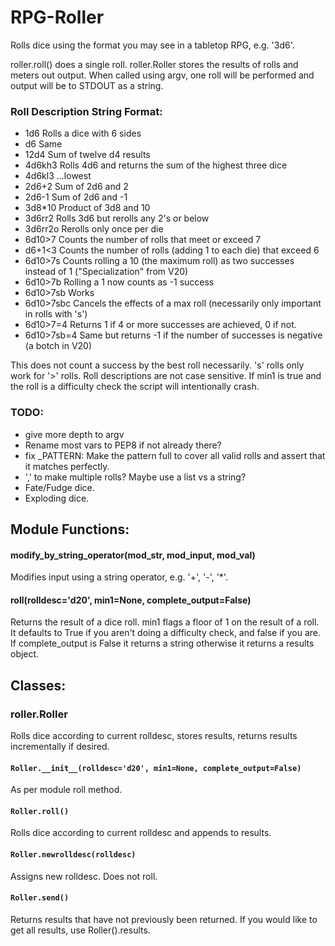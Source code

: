 RPG-Roller
==========


Rolls dice using the format you may see in a tabletop RPG, e.g. '3d6'.

roller.roll() does a single roll.
roller.Roller stores the results of rolls and meters out output.
When called using argv, one roll will be performed and output will be to STDOUT as a string.


### Roll Description String Format:
 - 1d6  Rolls a dice with 6 sides
 - d6   Same
 - 12d4 Sum of twelve d4 results
 - 4d6kh3   Rolls 4d6 and returns the sum of the highest three dice
 - 4d6kl3   ...lowest
 - 2d6+2    Sum of 2d6 and 2
 - 2d6-1    Sum of 2d6 and -1
 - 3d8*10   Product of 3d8 and 10
 - 3d6rr2   Rolls 3d6 but rerolls any 2's or below
 - 3d6rr2o  Rerolls only once per die
 - 6d10>7   Counts the number of rolls that meet or exceed 7
 - d6+1<3   Counts the number of rolls (adding 1 to each die) that exceed 6
 - 6d10>7s  Counts rolling a 10 (the maximum roll) as two successes instead of 1 ("Specialization" from V20)
 - 6d10>7b  Rolling a 1 now counts as -1 success
 - 6d10>7sb Works
 - 6d10>7sbc    Cancels the effects of a max roll (necessarily only important in rolls with 's')
 - 6d10>7=4 Returns 1 if 4 or more successes are achieved, 0 if not.
 - 6d10>7sb=4 Same but returns -1 if the number of successes is negative (a botch in V20)
 
This does not count a success by the best roll necessarily. 's' rolls only work for '>' rolls. Roll descriptions
are not case sensitive. If min1 is true and the roll is a difficulty check the script will intentionally crash.


### TODO:
 - give more depth to argv
 - Rename most vars to PEP8 if not already there?
 - fix _PATTERN: Make the pattern full to cover all valid rolls and assert that it matches perfectly.
 - ',' to make multiple rolls? Maybe use a list vs a string?
 - Fate/Fudge dice.
 - Exploding dice.



## Module Functions:

#### modify_by_string_operator(mod_str, mod_input, mod_val)
Modifies input using a string operator, e.g. '+', '-', '*'.

#### roll(rolldesc='d20', min1=None, complete_output=False)
Returns the result of a dice roll.
min1 flags a floor of 1 on the result of a roll. It defaults to True if you aren't doing a difficulty check, and false if you are.
If complete_output is False it returns a string otherwise it returns a results object.


## Classes:

### roller.Roller
Rolls dice according to current rolldesc, stores results, returns results incrementally if desired.

#### `Roller.__init__(rolldesc='d20', min1=None, complete_output=False)`
As per module roll method.

#### `Roller.roll()`
Rolls dice according to current rolldesc and appends to results.

#### `Roller.newrolldesc(rolldesc)`
Assigns new rolldesc. Does not roll.

#### `Roller.send()`
Returns results that have not previously been returned.
If you would like to get all results, use Roller().results.
